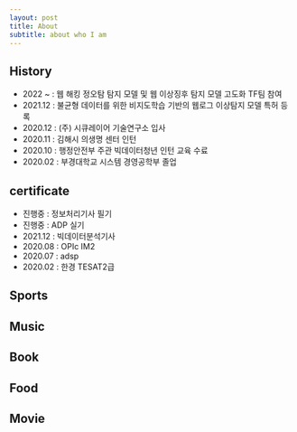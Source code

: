 ```yaml
---
layout: post
title: About 
subtitle: about who I am
---
```



## History

- 2022 ~ : 웹 해킹 정오탐 탐지 모델 및 웹 이상징후 탐지 모델 고도화 TF팀 참여
- 2021.12 : 불균형 데이터를 위한 비지도학습 기반의 웹로그 이상탐지 모델 특허 등록 
- 2020.12 : (주) 시큐레이어 기술연구소 입사
- 2020.11 : 김해시 의생명 센터 인턴  
- 2020.10 : 행정안전부 주관 빅데이터청년 인턴 교육 수료   
- 2020.02 : 부경대학교 시스템 경영공학부 졸업

## certificate

- 진행중 : 정보처리기사 필기
- 진행중 : ADP 실기
- 2021.12 : 빅데이터분석기사
- 2020.08 : OPIc IM2
- 2020.07 : adsp  
- 2020.02 : 한경 TESAT2급


## Sports

## Music

## Book

## Food

## Movie
